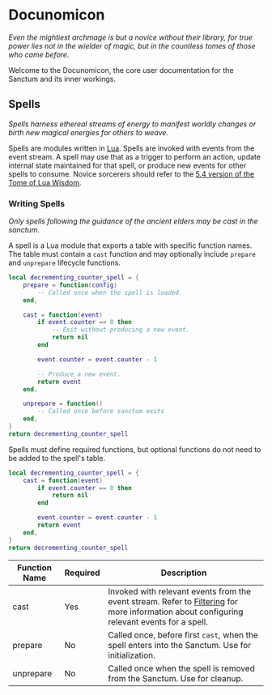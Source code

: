 # Docunomicon

*Even the mightiest archmage is but a novice without their library, for true power lies not in the wielder of magic, but in
the countless tomes of those who came before.*

Welcome to the Docunomicon, the core user documentation for the Sanctum and its inner workings.


## Spells

*Spells harness ethereal streams of energy to manifest worldly changes or birth new magical energies for others to weave.*

Spells are modules written in [Lua][LUA-LANG]. Spells are invoked with events from the event stream. A spell may use that as a trigger
to perform an action, update internal state maintained for that spell, or produce new events for other spells to consume. Novice sorcerers
should refer to the [5.4 version of the Tome of Lua Wisdom][LUA-MANUAL].

[LUA-LANG]: https://www.lua.org/download.html
[LUA-MANUAL]: https://www.lua.org/manual/5.4/manual.html


### Writing Spells

*Only spells following the guidance of the ancient elders may be cast in the sanctum.*

A spell is a Lua module that exports a table with specific function names. The table must contain a `cast` function and may
optionally include `prepare` and `unprepare` lifecycle functions.

```lua
local decrementing_counter_spell = {
    prepare = function(config)
        -- Called once when the spell is loaded.
    end,

    cast = function(event)
        if event.counter == 0 then
            -- Exit without producing a new event.
            return nil
        end

        event.counter = event.counter - 1

        -- Produce a new event.
        return event
    end,

    unprepare = function()
        -- Called once before sanctum exits
    end,
}
return decrementing_counter_spell
```

Spells must define required functions, but optional functions do not need to be added to the spell's table.

```lua
local decrementing_counter_spell = {
    cast = function(event)
        if event.counter == 0 then
            return nil
        end

        event.counter = event.counter - 1
        return event
    end,
}
return decrementing_counter_spell
```

| Function Name  | Required | Description |
|----------------|----------|-------------|
| cast           | Yes      | Invoked with relevant events from the event stream. Refer to [Filtering](#filtering) for more information about configuring relevant events for a spell. |
| prepare        | No       | Called once, before first `cast`, when the spell enters into the Sanctum. Use for initialization. |
| unprepare      | No       | Called once when the spell is removed from the Sanctum. Use for cleanup. |

